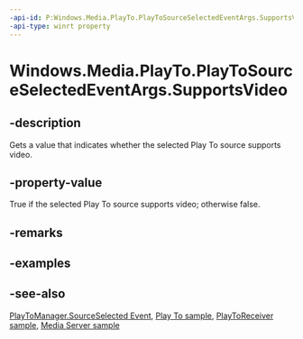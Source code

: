 ```yaml
---
-api-id: P:Windows.Media.PlayTo.PlayToSourceSelectedEventArgs.SupportsVideo
-api-type: winrt property
---
```


<!-- Property syntax
public bool SupportsVideo { get; }
-->

# Windows.Media.PlayTo.PlayToSourceSelectedEventArgs.SupportsVideo

## -description
Gets a value that indicates whether the selected Play To source supports video.

## -property-value
True if the selected Play To source supports video; otherwise false.

## -remarks


## -examples

## -see-also
[PlayToManager.SourceSelected Event](playtomanager_sourceselected.md), [Play To sample](https://github.com/microsoftarchive/msdn-code-gallery-microsoft/tree/master/Official%20Windows%20Platform%20Sample/Windows%208%20app%20samples/%5BC%2B%2B%5D-Windows%208%20app%20samples/C%2B%2B/Windows%208%20app%20samples/Media%20Play%20To%20sample%20(Windows%208)), [PlayToReceiver sample](https://go.microsoft.com/fwlink/p/?linkid=245167), [Media Server sample](https://go.microsoft.com/fwlink/p/?linkid=245168)
